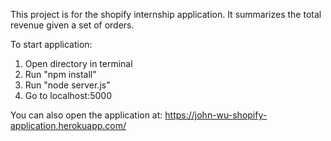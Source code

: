 This project is for the shopify internship application. It summarizes the total revenue given a set of orders.

To start application:
1) Open directory in terminal
2) Run "npm install"
3) Run "node server.js"
4) Go to localhost:5000

You can also open the application at:
https://john-wu-shopify-application.herokuapp.com/
